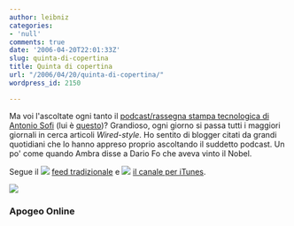 ```yaml
---
author: leibniz
categories:
- 'null'
comments: true
date: '2006-04-20T22:01:33Z'
slug: quinta-di-copertina
title: Quinta di copertina
url: "/2006/04/20/quinta-di-copertina/"
wordpress_id: 2150

---
```

Ma voi l'ascoltate ogni tanto il [podcast/rassegna stampa tecnologica di Antonio Sofi](http://www.apogeonline.com/webzine/archivi/autore/Antonio%20Sofi) (lui è [questo](http://www.webgol.it/))? Grandioso, ogni giorno si passa tutti i maggiori giornali in cerca articoli _Wired-style_. Ho sentito di blogger citati da grandi quotidiani che lo hanno appreso proprio ascoltando il suddetto podcast. Un po' come quando Ambra disse a Dario Fo che aveva vinto il Nobel.

Segue il ![](http://www.mcm.net/img/common/podcast.gif) [feed tradizionale](http://www.apogeonline.com/rss2/podcast) e ![](http://www.wight365.com/graphics/podcast-logo-sml.gif) [il canale per iTunes](http://phobos.apple.com/WebObjects/MZStore.woa/wa/viewPodcast?id=138972484&s=143450).


![](http://forums.ipodlounge.com/images/5stars.gif)




### Apogeo Online
